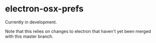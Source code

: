 electron-osx-prefs
=====

Currently in development.

Note that this relies on changes to electron that haven't yet been merged with this master branch.
